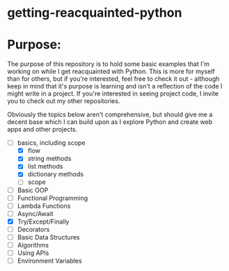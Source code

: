 # getting-reacquainted-python

# Purpose:

The purpose of this repository is to hold some basic examples that I'm working on while I get reacquainted with Python. This is more for myself than for others, but if you're interested, feel free to check it out - although keep in mind that it's purpose is learning and isn't a reflection of the code I might write in a project. If you're interested in seeing project code, I invite you to check out my other repositories.

Obviously the topics below aren't comprehensive, but should give me a decent base which I can build upon as I explore Python and create web apps and other projects.

 - [ ] basics, including scope
    - [x] flow
    - [x] string methods
    - [x] list methods
    - [x] dictionary methods
    - [ ] scope
 - [ ] Basic OOP
 - [ ] Functional Programming
 - [ ] Lambda Functions
 - [ ] Async/Await
 - [x] Try/Except/Finally
 - [ ] Decorators
 - [ ] Basic Data Structures
 - [ ] Algorithms
 - [ ] Using APIs
 - [ ] Environment Variables
